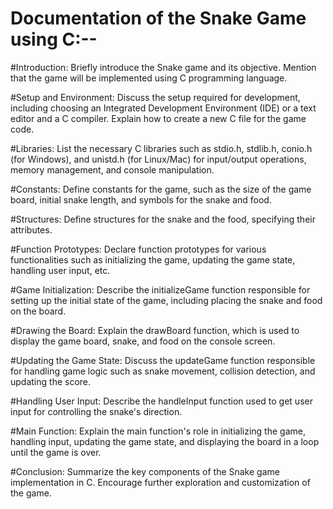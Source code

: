 # Documentation of the Snake Game using C:--

#Introduction:
Briefly introduce the Snake game and its objective.
Mention that the game will be implemented using C programming language.

#Setup and Environment:
Discuss the setup required for development, including choosing an Integrated Development Environment (IDE) or a text editor and a C compiler.
Explain how to create a new C file for the game code.

#Libraries:
List the necessary C libraries such as stdio.h, stdlib.h, conio.h (for Windows), and unistd.h (for Linux/Mac) for input/output operations, memory management, and console 
manipulation.

#Constants:
Define constants for the game, such as the size of the game board, initial snake length, and symbols for the snake and food.

#Structures:
Define structures for the snake and the food, specifying their attributes.

#Function Prototypes:
Declare function prototypes for various functionalities such as initializing the game, updating the game state, handling user input, etc.

#Game Initialization:
Describe the initializeGame function responsible for setting up the initial state of the game, including placing the snake and food on the board.

#Drawing the Board:
Explain the drawBoard function, which is used to display the game board, snake, and food on the console screen.

#Updating the Game State:
Discuss the updateGame function responsible for handling game logic such as snake movement, collision detection, and updating the score.

#Handling User Input:
Describe the handleInput function used to get user input for controlling the snake's direction.

#Main Function:
Explain the main function's role in initializing the game, handling input, updating the game state, and displaying the board in a loop until the game is over.

#Conclusion:
Summarize the key components of the Snake game implementation in C.
Encourage further exploration and customization of the game.
